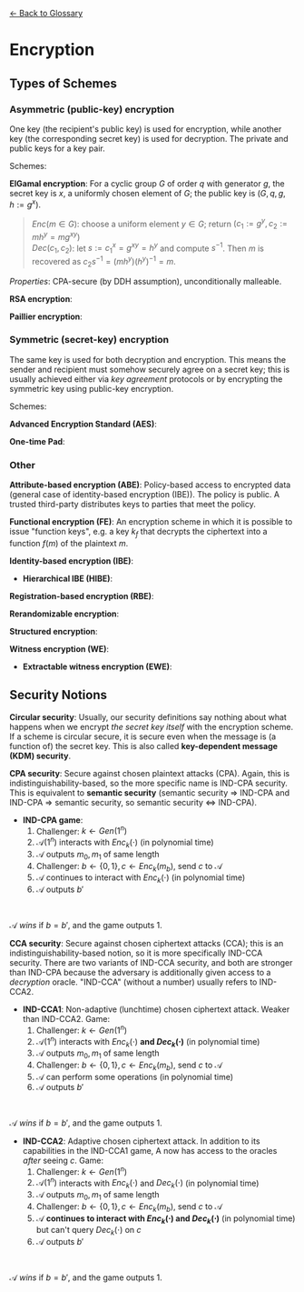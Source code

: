 [&larr; Back to Glossary](../glossary.md)

# Encryption

## Types of Schemes
### Asymmetric (public-key) encryption
One key (the recipient's public key) is used for encryption, while another key (the corresponding secret key) is used for decryption. The private and public keys for a key pair.  

Schemes: 

**ElGamal encryption**: For a cyclic group $G$ of order $q$ with generator $g$, the secret key is $x$, a uniformly chosen element of $G$; the public key is $(G, q, g, h:=g^x)$.
>  $Enc(m \in G)$: choose a uniform element $y \in G$; return $(c_1 := g^y, c_2 := m h^y = m g^{xy})$  
>  $Dec(c_1,c_2)$: let $s := c_1^x = g^{xy} = h^y$ and compute $s^{-1}$. Then $m$ is recovered as $c_2 s^{-1} = (m h^y) (h^y)^{-1} = m$.  

_Properties_: CPA-secure (by DDH assumption), unconditionally malleable.

**RSA encryption**:

**Paillier encryption**:

### Symmetric (secret-key) encryption
The same key is used for both decryption and encryption. This means the sender and recipient must somehow securely agree on a secret key; this is usually achieved either via _key agreement_ protocols or by encrypting the symmetric key using public-key encryption.  

Schemes:

**Advanced Encryption Standard (AES)**:

**One-time Pad**:

### Other

**Attribute-based encryption (ABE)**: Policy-based access to encrypted data (general case of identity-based encryption (IBE)). The policy is public. A trusted third-party distributes keys to parties that meet the policy.

**Functional encryption (FE)**: An encryption scheme in which it is possible to issue "function keys", e.g. a key $k_f$ that decrypts the ciphertext into a function $f(m)$ of the plaintext $m$.

**Identity-based encryption (IBE)**:
- **Hierarchical IBE (HIBE)**:

**Registration-based encryption (RBE)**:

**Rerandomizable encryption**:  

**Structured encryption**:  

**Witness encryption (WE)**:
- **Extractable witness encryption (EWE)**:

## Security Notions

**Circular security**: Usually, our security definitions say nothing about what happens when we encrypt _the secret key itself_ with the encryption scheme. If a scheme is circular secure, it is secure even when the message is (a function of) the secret key. This is also called **key-dependent message (KDM) security**.

**CPA security**: Secure against chosen plaintext attacks (CPA). Again, this is indistinguishability-based, so the more specific name is IND-CPA security. This is equivalent to **semantic security** (semantic security &rArr; IND-CPA and IND-CPA &rArr; semantic security, so semantic security &iff; IND-CPA).
- **IND-CPA game**:
  1. Challenger: $k \gets Gen(1^n)$
  1. $\mathcal{A}(1^n)$ interacts with $Enc_k(\cdot)$ (in polynomial time)
  1. $\mathcal{A}$ outputs $m_0, m_1$ of same length
  1. Challenger: $b \gets \{0,1\}, c \gets Enc_k(m_b)$, send $c$ to $\mathcal{A}$
  1. $\mathcal{A}$ continues to interact with $Enc_k(\cdot)$ (in polynomial time)
  1. $\mathcal{A}$ outputs $b'$

<br/>

$\mathcal{A}$ *wins* if $b=b'$, and the game outputs 1.  

**CCA security**: Secure against chosen ciphertext attacks (CCA); this is an indistinguishability-based notion, so it is more specifically IND-CCA security. There are two variants of IND-CCA security, and both are stronger than IND-CPA because the adversary is additionally given access to a _decryption_ oracle. "IND-CCA" (without a number) usually refers to IND-CCA2.

- **IND-CCA1**: Non-adaptive (lunchtime) chosen ciphertext attack. Weaker than IND-CCA2. Game:
  1. Challenger: $k \gets Gen(1^n)$
  1. $\mathcal{A}(1^n)$ interacts with $Enc_k(\cdot)$ **and $Dec_k(\cdot)$** (in polynomial time)
  1. $\mathcal{A}$ outputs $m_0, m_1$ of same length
  1. Challenger: $b \gets \{0,1\}, c \gets Enc_k(m_b)$, send $c$ to $\mathcal{A}$
  1. $\mathcal{A}$ can perform some operations (in polynomial time) <!-- does it have access to Enc_k(•)? -->
  1. $\mathcal{A}$ outputs $b'$

<br/>

$\mathcal{A}$ *wins* if $b=b'$, and the game outputs 1.

- **IND-CCA2**: Adaptive chosen ciphertext attack. In addition to its capabilities in the IND-CCA1 game, A now has access to the oracles _after_ seeing $c$. Game:
  1. Challenger: $k \gets Gen(1^n)$
  1. $\mathcal{A}(1^n)$ interacts with $Enc_k(\cdot)$ and $Dec_k(\cdot)$ (in polynomial time)
  1. $\mathcal{A}$ outputs $m_0, m_1$ of same length
  1. Challenger: $b \gets \{0,1\}, c \gets Enc_k(m_b)$, send $c$ to $\mathcal{A}$
  1. $\mathcal{A}$ **continues to interact with $Enc_k(\cdot)$ and $Dec_k(\cdot)$** (in polynomial time) but can't query $Dec_k(\cdot)$ on $c$
  1. $\mathcal{A}$ outputs $b'$

<br/>

$\mathcal{A}$ *wins* if $b=b'$, and the game outputs 1.